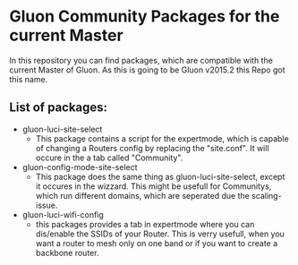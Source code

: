 Gluon Community Packages for the current Master
===============================================

In this repository you can find packages, which are compatible with the current Master of Gluon.
As this is going to be Gluon v2015.2 this Repo got this name.

List of packages:
-----------------
* gluon-luci-site-select
  * This package contains a script for the expertmode, which is capable of changing a Routers config by replacing the "site.conf". It will occure in the a tab called "Community".
* gluon-config-mode-site-select
  * This package does the same thing as gluon-luci-site-select, except it occures in the wizzard. This might be usefull for Communitys, which run different domains, which are seperated due the scaling-issue.
* gluon-luci-wifi-config
  * this packages provides a tab in expertmode where you can dis/enable the SSIDs of your Router. This is verry usefull, when you want a router to mesh only on one band or if you want to create a  backbone router.

